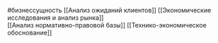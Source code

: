 #бизнессущность 
[[Анализ ожиданий клиентов]] 
[[Экономические исследования и анализ рынка]]  
[[Анализ нормативно-правовой базы]] 
[[Технико-экономическое обоснование]]